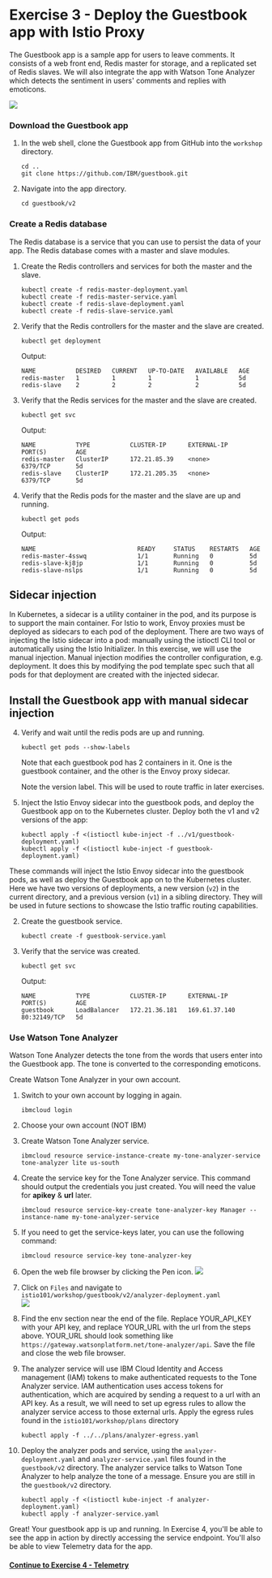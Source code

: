 # Exercise 3 - Deploy the Guestbook app with Istio Proxy

The Guestbook app is a sample app for users to leave comments. It consists of a web front end, Redis master for storage, and a replicated set of Redis slaves. We will also integrate the app with Watson Tone Analyzer which detects the sentiment in users' comments and replies with emoticons.

![](../README_images/istio1.jpg)

### Download the Guestbook app
1. In the web shell, clone the Guestbook app from GitHub into the `workshop` directory.

    ```shell
    cd ..
    git clone https://github.com/IBM/guestbook.git
    ```

2. Navigate into the app directory.

    ```shell
    cd guestbook/v2
    ```

### Create a Redis database
The Redis database is a service that you can use to persist the data of your app. The Redis database comes with a master and slave modules.

1. Create the Redis controllers and services for both the master and the slave.

    ``` shell
    kubectl create -f redis-master-deployment.yaml
    kubectl create -f redis-master-service.yaml
    kubectl create -f redis-slave-deployment.yaml
    kubectl create -f redis-slave-service.yaml
    ```

2. Verify that the Redis controllers for the master and the slave are created.

    ```shell
    kubectl get deployment
    ```
    Output:
    ```shell
    NAME           DESIRED   CURRENT   UP-TO-DATE   AVAILABLE   AGE
    redis-master   1         1         1            1           5d
    redis-slave    2         2         2            2           5d
    ```

3. Verify that the Redis services for the master and the slave are created.

    ```shell
    kubectl get svc
    ```
    Output:
    ```shell
    NAME           TYPE           CLUSTER-IP      EXTERNAL-IP     PORT(S)        AGE
    redis-master   ClusterIP      172.21.85.39    <none>          6379/TCP       5d
    redis-slave    ClusterIP      172.21.205.35   <none>          6379/TCP       5d
    ```

4. Verify that the Redis pods for the master and the slave are up and running.

    ```shell
    kubectl get pods
    ```
    Output:
    ```shell
    NAME                            READY     STATUS    RESTARTS   AGE
    redis-master-4sswq              1/1       Running   0          5d
    redis-slave-kj8jp               1/1       Running   0          5d
    redis-slave-nslps               1/1       Running   0          5d
    ```

## Sidecar injection

In Kubernetes, a sidecar is a utility container in the pod, and its purpose is to support the main container. For Istio to work, Envoy proxies must be deployed as sidecars to each pod of the deployment. There are two ways of injecting the Istio sidecar into a pod: manually using the istioctl CLI tool or automatically using the Istio Initializer. In this exercise, we will use the manual injection. Manual injection modifies the controller configuration, e.g. deployment. It does this by modifying the pod template spec such that all pods for that deployment are created with the injected sidecar.

## Install the Guestbook app with manual sidecar injection
4. Verify and wait until the redis pods are up and running. 

    ```shell
    kubectl get pods --show-labels
    ```
    Note that each guestbook pod has 2 containers in it. One is the guestbook container, and the other is the Envoy proxy sidecar.

    Note the version label. This will be used to route traffic in later exercises.
    
1. Inject the Istio Envoy sidecar into the guestbook pods, and deploy the Guestbook app on to the Kubernetes cluster. Deploy both the v1 and v2 versions of the app:

    ```shell
    kubectl apply -f <(istioctl kube-inject -f ../v1/guestbook-deployment.yaml)
    kubectl apply -f <(istioctl kube-inject -f guestbook-deployment.yaml)
    ```

These commands will inject the Istio Envoy sidecar into the guestbook pods, as well as deploy the Guestbook app on to the Kubernetes cluster. Here we have two versions of deployments, a new version (`v2`) in the current directory, and a previous version (`v1`) in a sibling directory. They will be used in future sections to showcase the Istio traffic routing capabilities.

2. Create the guestbook service.

    ```shell
    kubectl create -f guestbook-service.yaml
    ```

3. Verify that the service was created.

    ```shell
    kubectl get svc
    ```
    Output:
    ```shell
    NAME           TYPE           CLUSTER-IP      EXTERNAL-IP     PORT(S)        AGE
    guestbook      LoadBalancer   172.21.36.181   169.61.37.140   80:32149/TCP   5d
    ```



### Use Watson Tone Analyzer
Watson Tone Analyzer detects the tone from the words that users enter into the Guestbook app. The tone is converted to the corresponding emoticons.

Create Watson Tone Analyzer in your own account.

1. Switch to your own account by logging in again.

    ```shell
    ibmcloud login
    ```

2. Choose your own account (NOT IBM)
3. Create Watson Tone Analyzer service.

    ```shell
    ibmcloud resource service-instance-create my-tone-analyzer-service tone-analyzer lite us-south
    ```
4. Create the service key for the Tone Analyzer service. This command should output the credentials you just created. You will need the value for **apikey** & **url** later.

    ```shell
    ibmcloud resource service-key-create tone-analyzer-key Manager --instance-name my-tone-analyzer-service
    ```
5. If you need to get the service-keys later, you can use the following command:

    ```shell
    ibmcloud resource service-key tone-analyzer-key
    ```
6. Open the web file browser by clicking the Pen icon. ![](../README_images/fileeditor.png)
7. Click on `Files` and navigate to `istio101/workshop/guestbook/v2/analyzer-deployment.yaml`  
![](../README_images/fileeditor2.png)
8. Find the env section near the end of the file. Replace YOUR_API_KEY with your API key, and replace YOUR_URL with the url from the steps above. YOUR_URL should look something like `https://gateway.watsonplatform.net/tone-analyzer/api`. Save the file and close the web file browser.

9.  The analyzer service will use IBM Cloud Identity and Access management (IAM) tokens to make authenticated requests to the Tone Analyzer service. IAM authentication uses access tokens for authentication, which are acquired by sending a request to a url with an API key. As a result, we will need to set up egress rules to allow the analyzer service access to those external urls. Apply the egress rules found in the `istio101/workshop/plans` directory

    ```shell
    kubectl apply -f ../../plans/analyzer-egress.yaml
    ```

10.  Deploy the analyzer pods and service, using the `analyzer-deployment.yaml` and `analyzer-service.yaml` files found in the `guestbook/v2` directory. The analyzer service talks to Watson Tone Analyzer to help analyze the tone of a message. Ensure you are still in the `guestbook/v2` directory.

      ```shell
      kubectl apply -f <(istioctl kube-inject -f analyzer-deployment.yaml)
      kubectl apply -f analyzer-service.yaml
      ```

Great! Your guestbook app is up and running. In Exercise 4, you'll be able to see the app in action by directly accessing the service endpoint. You'll also be able to view Telemetry data for the app.

#### [Continue to Exercise 4 - Telemetry](../exercise-4/README.md)
